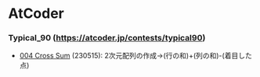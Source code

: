 # AtCoder

### Typical_90 (https://atcoder.jp/contests/typical90)
- [004 Cross Sum](https://atcoder.jp/contests/typical90/tasks/typical90_d) (230515): 2次元配列の作成→(行の和)+(列の和)-(着目した点)
